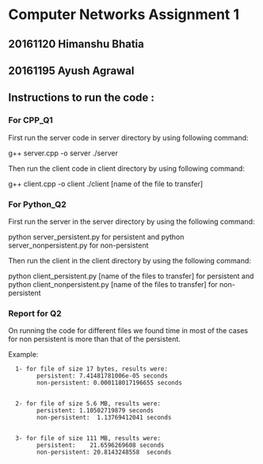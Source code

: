 # Computer Networks Assignment 1

## 20161120 Himanshu Bhatia
## 20161195 Ayush Agrawal

## Instructions to run the code : 

### For CPP_Q1
   First run the server code in server directory by using following command:

   g++ server.cpp -o server
   ./server

   Then run the client code in client directory by using following command:

   g++ client.cpp -o client
   ./client [name of the file to transfer]

### For Python_Q2
   First run the server in the server directory by using the following command:

   python server_persistent.py for persistent and
   python server_nonpersistent.py for non-persistent 

   Then run the client in the client directory by using the following command:

   python client_persistent.py [name of the files to transfer] for persistent and
   python client_nonpersistent.py [name of the files to transfer] for non-persistent 

### Report for Q2
   On running the code for different files we found time in most of the cases for non persistent is more than that of the persistent.

   Example:
   
      1- for file of size 17 bytes, results were:
            persistent: 7.41481781006e-05 seconds
            non-persistent: 0.000118017196655 seconds 
      

      2- for file of size 5.6 MB, results were:
            persistent: 1.10502719879 seconds
            non-persistent:  1.13769412041 seconds 
      

      3- for file of size 111 MB, results were:
            persistent:    21.6596269608 seconds
            non-persistent: 20.8143248558  seconds
